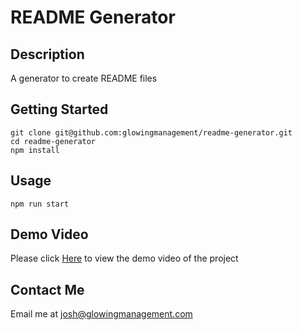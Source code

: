 # README Generator

## Description
A generator to create README files

## Getting Started

```
git clone git@github.com:glowingmanagement/readme-generator.git
cd readme-generator
npm install
```

## Usage

```
npm run start
```

## Demo Video
Please click [Here](./src/media/readme-generator-walkthrough.mp4) to view the demo video of the project

## Contact Me
Email me at josh@glowingmanagement.com